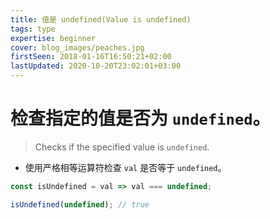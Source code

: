```yaml
---
title: 值是 undefined(Value is undefined)
tags: type
expertise: beginner
cover: blog_images/peaches.jpg
firstSeen: 2018-01-16T16:50:21+02:00
lastUpdated: 2020-10-20T23:02:01+03:00
---
```


# 检查指定的值是否为 `undefined`。
> Checks if the specified value is `undefined`.

- 使用严格相等运算符检查 `val` 是否等于 `undefined`。

```js
const isUndefined = val => val === undefined;
```

```js
isUndefined(undefined); // true
```
